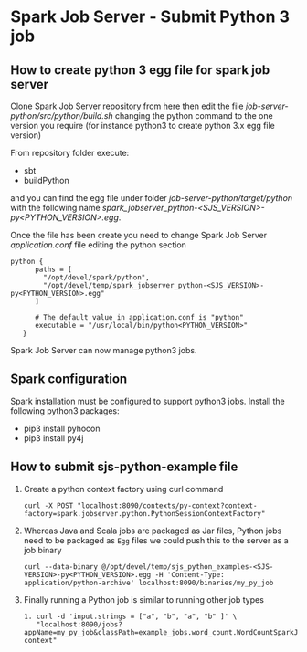 # Spark Job Server - Submit Python 3 job

## How to create python 3 egg file for spark job server

Clone Spark Job Server repository from [here](https://github.com/ContentWise/spark-jobserver) then edit the file *job-server-python/src/python/build.sh* changing the python command to the one version you require (for instance python3 to create python 3.x egg file version)

From repository folder execute:

* sbt
* buildPython

and you can find the egg file under folder *job-server-python/target/python* with the following name *spark_jobserver_python-<SJS_VERSION>-py<PYTHON_VERSION>.egg*.

Once the file has been create you need to change Spark Job Server *application.conf* file editing the python section

```
python {
      paths = [
        "/opt/devel/spark/python",
        "/opt/devel/temp/spark_jobserver_python-<SJS_VERSION>-py<PYTHON_VERSION>.egg"
      ]

      # The default value in application.conf is "python"
      executable = "/usr/local/bin/python<PYTHON_VERSION>"
   }
```

Spark Job Server can now manage python3 jobs.

## Spark configuration

Spark installation must be configured to support python3 jobs.
Install the following python3 packages:
* pip3 install pyhocon
* pip3 install py4j

## How to submit sjs-python-example file

1. Create a python context factory using curl command

   ```
   curl -X POST "localhost:8090/contexts/py-context?context-factory=spark.jobserver.python.PythonSessionContextFactory"
   ```

2. Whereas Java and Scala jobs are packaged as Jar files, Python jobs need to be packaged as `Egg` files we could push this to the server as a job binary

   ```
   curl --data-binary @/opt/devel/temp/sjs_python_examples-<SJS-VERSION>-py<PYTHON_VERSION>.egg -H 'Content-Type: application/python-archive' localhost:8090/binaries/my_py_job
   ```

3. Finally running a Python job is similar to running other job types

   ```
   1. curl -d 'input.strings = ["a", "b", "a", "b" ]' \
      "localhost:8090/jobs?appName=my_py_job&classPath=example_jobs.word_count.WordCountSparkJob&context=py-context"
   ```

   ​